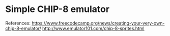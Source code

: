 # Simple CHIP-8 emulator

References:
https://www.freecodecamp.org/news/creating-your-very-own-chip-8-emulator/
http://www.emulator101.com/chip-8-sprites.html
